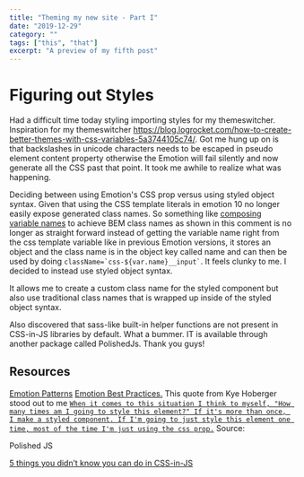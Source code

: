 ```yaml
---
title: "Theming my new site - Part I"
date: "2019-12-29"
category: ""
tags: ["this", "that"]
excerpt: "A preview of my fifth post"
---
```


# Figuring out Styles

Had a difficult time today styling importing styles for my themeswitcher. Inspiration for my themeswitcher https://blog.logrocket.com/how-to-create-better-themes-with-css-variables-5a3744105c74/. Got me hung up on is that backslashes in unicode characters needs to be escaped in pseudo element content property otherwise the Emotion will fail silently and now generate all the CSS past that point. It took me awhile to realize what was happening.

Deciding between using Emotion's CSS prop versus using styled object syntax. Given that using the CSS template literals in emotion 10 no longer easily expose generated class names. So something like [composing variable names](https://github.com/emotion-js/emotion/issues/381#issuecomment-334601293) to achieve BEM class names as shown in this comment is no longer as straight forward instead of getting the variable name right from the css template variable like in previous Emotion versions, it stores an object and the class name is in the object key called name and can then be used by doing `` className=`css-${var.name}__input` ``. It feels clunky to me. I decided to instead use styled object syntax.

It allows me to create a custom class name for the styled component but also use traditional class names that is wrapped up inside of the styled object syntax.

Also discovered that sass-like built-in helper functions are not present in CSS-in-JS libraries by default. What a bummer. IT is available through another package called PolishedJs. Thank you guys!

## Resources

[Emotion Patterns](https://github.com/emotion-js/emotion/issues/287)
[Emotion Best Practices.](https://github.com/emotion-js/emotion/issues/381)
This quote from Kye Hoberger stood out to me
[`When it comes to this situation I think to myself, "How many times am I going to style this element?" If it's more than once, I make a styled component. If I'm going to just style this element one time, most of the time I'm just using the css prop.`](https://github.com/emotion-js/emotion/issues/381#issuecomment-334668837)
Source:

Polished JS

[5 things you didn’t know you can do in CSS-in-JS
](https://blog.logrocket.com/5-things-you-can-do-in-css-in-js-that-you-didnt-know-about-c422fb67ceb6/)
